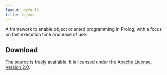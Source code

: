 ```yaml
---
layout: default
title: lojeme
---
```


A framework to enable object oriented programming in Prolog, with a focus on
fast execution time and ease of use.

Download
--------

The [source](https://github.com/mtancret/lojeme) is freely
available. It is licensed under the
[Apache License, Version 2.0](http://www.apache.org/licenses/LICENSE-2.0.html).
